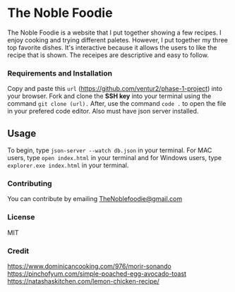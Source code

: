# The Noble Foodie
The Noble Foodie is a website that I put together showing a few recipes. I enjoy cooking and trying
different paletes. However, I put together my three top favorite dishes. It's
 interactive because it allows the users to like the recipe that is shown. The receipes are descriptive
 and easy to follow. 

### Requirements and Installation
Copy and paste this `url` (https://github.com/ventur2/phase-1-project) into your browser. Fork and
 clone the **SSH key** into your terminal using the command `git clone (url).` After, use the command `code .` 
 to open the file in your prefered code editor. Also must have json server installed.

## Usage
To begin, type `json-server --watch db.json` in your terminal.
For MAC users, type `open index.html` in your terminal and for Windows users, type `explorer.exe index.html` 
in your terminal. 

### Contributing 
You can contribute by emailing TheNoblefoodie@gmail.com

### License
MIT 

### Credit
https://www.dominicancooking.com/976/morir-sonando
https://pinchofyum.com/simple-poached-egg-avocado-toast
https://natashaskitchen.com/lemon-chicken-recipe/
